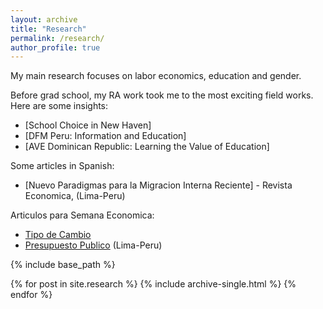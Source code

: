 ```yaml
---
layout: archive
title: "Research"
permalink: /research/
author_profile: true
---
```


My main research focuses on labor economics, education and gender. 

Before grad school,  my RA work took me to the most exciting field works. 
Here are some insights: 

 *  [School Choice in New Haven] 
 *  [DFM Peru: Information and Education] 
 *  [AVE Dominican Republic: Learning the Value of Education]

Some articles in Spanish:
* [Nuevo Paradigmas para la Migracion Interna Reciente] - Revista Economica, (Lima-Peru)

Articulos para Semana Economica: 
* [Tipo de Cambio](https://semanaeconomica.com/article/economia/118706-el-tipo-de-cambio-en-el-sube-y-baja/)
* [Presupuesto Publico](https://semanaeconomica.com/article/economia/123394-proyectando-el-2014-con-el-presupuesto-publico/) (Lima-Peru)

{% include base_path %}

{% for post in site.research %}
  {% include archive-single.html %}
{% endfor %}


